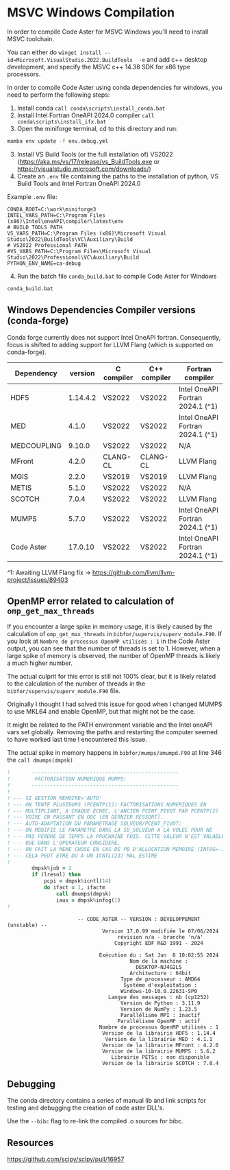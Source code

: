 # MSVC Windows Compilation

In order to compile Code Aster for MSVC Windows you'll need to install MSVC toolchain.

You can either do `winget install --id=Microsoft.VisualStudio.2022.BuildTools  -e` and add c++ desktop 
development, and specify the MSVC c++ 14.38 SDK for x86 type processors.

In order to compile Code Aster using conda dependencies for windows, you need to perform the following steps:
1. Install conda `call conda\scripts\install_conda.bat`
2. Install Intel Fortran OneAPI 2024.0 compiler `call conda\scripts\install_ifx.bat`
3. Open the miniforge terminal, cd to this directory and run:

```cmd
mamba env update -f env.debug.yml
```

3. Install VS Build Tools (or the full installation of) VS2022 (https://aka.ms/vs/17/release/vs_BuildTools.exe or https://visualstudio.microsoft.com/downloads/)
3. Create an `.env` file containing the paths to the installation of python, VS Build Tools and Intel Fortran OneAPI
   2024.0

Example `.env` file:

```
CONDA_ROOT=C:\work\miniforge3
INTEL_VARS_PATH=C:\Program Files (x86)\Intel\oneAPI\compiler\latest\env
# BUILD TOOLS PATH
VS_VARS_PATH=C:\Program Files (x86)\Microsoft Visual Studio\2022\BuildTools\VC\Auxiliary\Build
# VS2022 Professional PATH
#VS_VARS_PATH=C:\Program Files\Microsoft Visual Studio\2022\Professional\VC\Auxiliary\Build
PYTHON_ENV_NAME=ca-debug
```

4. Run the batch file `conda_build.bat` to compile Code Aster for Windows

```cmd
conda_build.bat
```

## Windows Dependencies Compiler versions (conda-forge)

Conda forge currently does not support Intel OneAPI fortran. Consequently, focus is shifted to adding support
for LLVM Flang (which is supported on conda-forge). 

| Dependency  | version  | C compiler | C++ compiler | Fortran compiler                 | 
|-------------|----------|------------|--------------|----------------------------------|
| HDF5        | 1.14.4.2 | VS2022     | VS2022       | Intel OneAPI Fortran 2024.1 (^1) |
| MED         | 4.1.0    | VS2022     | VS2022       | Intel OneAPI Fortran 2024.1 (^1) |
| MEDCOUPLING | 9.10.0   | VS2022     | VS2022       | N/A                              |
| MFront      | 4.2.0    | CLANG-CL   | CLANG-CL     | LLVM Flang                       |
| MGIS        | 2.2.0    | VS2019     | VS2019       | LLVM Flang                       |
| METIS       | 5.1.0    | VS2022     | VS2022       | N/A                              |
| SCOTCH      | 7.0.4    | VS2022     | VS2022       | LLVM Flang                       |
| MUMPS       | 5.7.0    | VS2022     | VS2022       | Intel OneAPI Fortran 2024.1 (^1) |
| Code Aster  | 17.0.10  | VS2022     | VS2022       | Intel OneAPI Fortran 2024.1 (^1) |

^1: Awaiting LLVM Flang fix -> https://github.com/llvm/llvm-project/issues/89403 

## OpenMP error related to calculation of `omp_get_max_threads`

If you encounter a large spike in memory usage, it is likely caused by the calculation of `omp_get_max_threads` in
`bibfor/supervis/superv_module.F90`. If you look at `Nombre de processus OpenMP utilisés : 1` in the Code Aster
output, you can see that the number of threads is set to 1. However, when a large spike of memory is observed,
the number of OpenMP threads is likely a much higher number. 

The actual culprit for this error is still not 100% clear, but it is likely related to the calculation of the number
of threads in the `bibfor/supervis/superv_module.F90` file.

Originally I thought I had solved this issue for good when I changed MUMPS to use MKL64 and enable OpenMP, but that
might not be the case.

It might be related to the PATH environment variable and the Intel oneAPI vars set globally. Removing the paths and 
restarting the computer seemed to have worked last time I encountered this issue.

The actual spike in memory happens in `bibfor/mumps/amumpd.F90` at line 346 the `call dmumps(dmpsk)`

```fortran
!       ------------------------------------------------
!        FACTORISATION NUMERIQUE MUMPS:
!       ------------------------------------------------
!
! --- SI GESTION_MEMOIRE='AUTO'
! --- ON TENTE PLUSIEURS (PCENTP(1)) FACTORISATIONS NUMERIQUES EN
! --- MULTIPLIANT, A CHAQUE ECHEC, L'ANCIEN PCENT_PIVOT PAR PCENTP(2)
! --- VOIRE EN PASSANT EN OOC (EN DERNIER RESSORT).
! --- AUTO-ADAPTATION DU PARAMETRAGE SOLVEUR/PCENT_PIVOT:
! --- ON MODIFIE LE PARAMETRE DANS LA SD_SOLVEUR A LA VOLEE POUR NE
! --- PAS PERDRE DE TEMPS LA PROCHAINE FOIS. CETTE VALEUR N'EST VALABLE
! --- QUE DANS L'OPERATEUR CONSIDERE.
! --- ON FAIT LA MEME CHOSE EN CAS DE PB D'ALLOCATION MEMOIRE (INFOG=-13
! --- CELA PEUT ETRE DU A UN ICNTL(23) MAL ESTIME
!
        dmpsk%job = 2
        if (lresol) then
            pcpi = dmpsk%icntl(14)
            do ifact = 1, ifactm
                call dmumps(dmpsk)
                iaux = dmpsk%infog(1)
!
```



```
                       -- CODE_ASTER -- VERSION : DÉVELOPPEMENT (unstable) --                       
                               Version 17.0.99 modifiée le 07/06/2024                               
                                    révision n/a - branche 'n/a'                                    
                                   Copyright EDF R&D 1991 - 2024                                    
                                                                                                    
                              Exécution du : Sat Jun  8 10:02:55 2024                               
                                        Nom de la machine :                                         
                                          DESKTOP-NJ4G2LS                                           
                                        Architecture : 64bit                                        
                                     Type de processeur : AMD64                                     
                                      Système d'exploitation :                                      
                                     Windows-10-10.0.22631-SP0                                      
                                 Langue des messages : nb (cp1252)                                  
                                     Version de Python : 3.11.9                                     
                                     Version de NumPy : 1.23.5                                      
                                     Parallélisme MPI : inactif                                     
                                    Parallélisme OpenMP : actif                                     
                              Nombre de processus OpenMP utilisés : 1                               
                               Version de la librairie HDF5 : 1.14.4                                
                                Version de la librairie MED : 4.1.1                                 
                               Version de la librairie MFront : 4.2.0                               
                               Version de la librairie MUMPS : 5.6.2                                
                                  Librairie PETSc : non disponible                                  
                               Version de la librairie SCOTCH : 7.0.4  
```

## Debugging

The conda directory contains a series of manual lib and link scripts for testing and debugging the creation of 
code aster DLL's. 

Use the `--bibc` flag to re-link the compiled .o sources for bibc.

## Resources

https://github.com/scipy/scipy/pull/16957